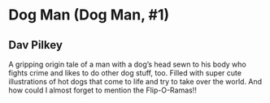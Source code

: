# Dog Man (Dog Man, #1)
## Dav Pilkey
A gripping origin tale of a man with a dog’s head sewn to his body who fights crime and likes to do other dog stuff, too. Filled with super cute illustrations of hot dogs that come to life and try to take over the world. And how could I almost forget to mention the Flip-O-Ramas!!
